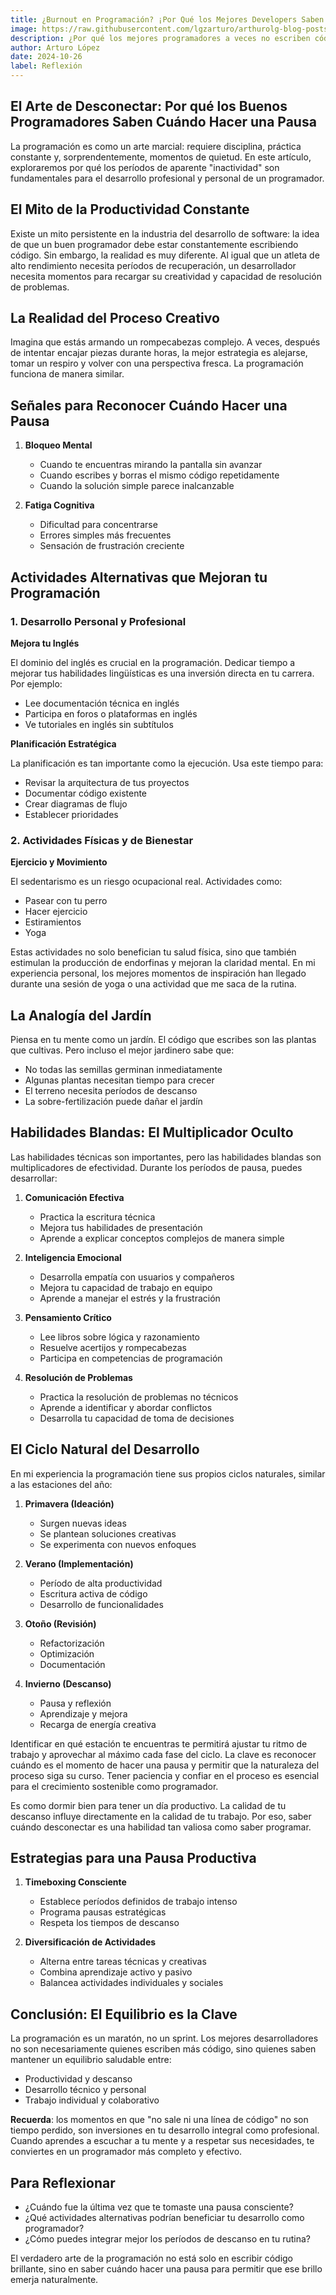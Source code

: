 ```yaml
---
title: ¿Burnout en Programación? ¡Por Qué los Mejores Developers Saben Cuándo No Programar!
image: https://raw.githubusercontent.com/lgzarturo/arthurolg-blog-posts/refs/heads/main/articles/images/no-programar-para-programar-mejor.webp
description: ¿Por qué los mejores programadores a veces no escriben código?. Aprende a reconocer cuándo hacer una pausa mejorará tu productividad y calidad de código. ¡Tu mente te lo agradecerá!
author: Arturo López
date: 2024-10-26
label: Reflexión
---
```


## El Arte de Desconectar: Por qué los Buenos Programadores Saben Cuándo Hacer una Pausa

La programación es como un arte marcial: requiere disciplina, práctica constante y, sorprendentemente, momentos de quietud. En este artículo, exploraremos por qué los períodos de aparente "inactividad" son fundamentales para el desarrollo profesional y personal de un programador.

## El Mito de la Productividad Constante

Existe un mito persistente en la industria del desarrollo de software: la idea de que un buen programador debe estar constantemente escribiendo código. Sin embargo, la realidad es muy diferente. Al igual que un atleta de alto rendimiento necesita períodos de recuperación, un desarrollador necesita momentos para recargar su creatividad y capacidad de resolución de problemas.

## La Realidad del Proceso Creativo

Imagina que estás armando un rompecabezas complejo. A veces, después de intentar encajar piezas durante horas, la mejor estrategia es alejarse, tomar un respiro y volver con una perspectiva fresca. La programación funciona de manera similar.

## Señales para Reconocer Cuándo Hacer una Pausa

1. **Bloqueo Mental**
   - Cuando te encuentras mirando la pantalla sin avanzar
   - Cuando escribes y borras el mismo código repetidamente
   - Cuando la solución simple parece inalcanzable

2. **Fatiga Cognitiva**
   - Dificultad para concentrarse
   - Errores simples más frecuentes
   - Sensación de frustración creciente

## Actividades Alternativas que Mejoran tu Programación

### 1. Desarrollo Personal y Profesional

**Mejora tu Inglés**

El dominio del inglés es crucial en la programación. Dedicar tiempo a mejorar tus habilidades lingüísticas es una inversión directa en tu carrera. Por ejemplo:

- Lee documentación técnica en inglés
- Participa en foros o plataformas en inglés
- Ve tutoriales en inglés sin subtítulos

**Planificación Estratégica**

La planificación es tan importante como la ejecución. Usa este tiempo para:

- Revisar la arquitectura de tus proyectos
- Documentar código existente
- Crear diagramas de flujo
- Establecer prioridades

### 2. Actividades Físicas y de Bienestar

**Ejercicio y Movimiento**

El sedentarismo es un riesgo ocupacional real. Actividades como:

- Pasear con tu perro
- Hacer ejercicio
- Estiramientos
- Yoga

Estas actividades no solo benefician tu salud física, sino que también estimulan la producción de endorfinas y mejoran la claridad mental. En mi experiencia personal, los mejores momentos de inspiración han llegado durante una sesión de yoga o una actividad que me saca de la rutina.

## La Analogía del Jardín

Piensa en tu mente como un jardín. El código que escribes son las plantas que cultivas. Pero incluso el mejor jardinero sabe que:

- No todas las semillas germinan inmediatamente
- Algunas plantas necesitan tiempo para crecer
- El terreno necesita períodos de descanso
- La sobre-fertilización puede dañar el jardín

## Habilidades Blandas: El Multiplicador Oculto

Las habilidades técnicas son importantes, pero las habilidades blandas son multiplicadores de efectividad. Durante los períodos de pausa, puedes desarrollar:

1. **Comunicación Efectiva**
   - Practica la escritura técnica
   - Mejora tus habilidades de presentación
   - Aprende a explicar conceptos complejos de manera simple

2. **Inteligencia Emocional**
   - Desarrolla empatía con usuarios y compañeros
   - Mejora tu capacidad de trabajo en equipo
   - Aprende a manejar el estrés y la frustración

3. **Pensamiento Crítico**
   - Lee libros sobre lógica y razonamiento
   - Resuelve acertijos y rompecabezas
   - Participa en competencias de programación

4. **Resolución de Problemas**
   - Practica la resolución de problemas no técnicos
   - Aprende a identificar y abordar conflictos
   - Desarrolla tu capacidad de toma de decisiones

## El Ciclo Natural del Desarrollo

En mi experiencia la programación tiene sus propios ciclos naturales, similar a las estaciones del año:

1. **Primavera (Ideación)**
   - Surgen nuevas ideas
   - Se plantean soluciones creativas
   - Se experimenta con nuevos enfoques

2. **Verano (Implementación)**
   - Período de alta productividad
   - Escritura activa de código
   - Desarrollo de funcionalidades

3. **Otoño (Revisión)**
   - Refactorización
   - Optimización
   - Documentación

4. **Invierno (Descanso)**
   - Pausa y reflexión
   - Aprendizaje y mejora
   - Recarga de energía creativa

Identificar en qué estación te encuentras te permitirá ajustar tu ritmo de trabajo y aprovechar al máximo cada fase del ciclo. La clave es reconocer cuándo es el momento de hacer una pausa y permitir que la naturaleza del proceso siga su curso. Tener paciencia y confiar en el proceso es esencial para el crecimiento sostenible como programador.

Es como dormir bien para tener un día productivo. La calidad de tu descanso influye directamente en la calidad de tu trabajo. Por eso, saber cuándo desconectar es una habilidad tan valiosa como saber programar.

## Estrategias para una Pausa Productiva

1. **Timeboxing Consciente**
   - Establece períodos definidos de trabajo intenso
   - Programa pausas estratégicas
   - Respeta los tiempos de descanso

2. **Diversificación de Actividades**
   - Alterna entre tareas técnicas y creativas
   - Combina aprendizaje activo y pasivo
   - Balancea actividades individuales y sociales

## Conclusión: El Equilibrio es la Clave

La programación es un maratón, no un sprint. Los mejores desarrolladores no son necesariamente quienes escriben más código, sino quienes saben mantener un equilibrio saludable entre:

- Productividad y descanso
- Desarrollo técnico y personal
- Trabajo individual y colaborativo

**Recuerda**: los momentos en que "no sale ni una línea de código" no son tiempo perdido, son inversiones en tu desarrollo integral como profesional. Cuando aprendes a escuchar a tu mente y a respetar sus necesidades, te conviertes en un programador más completo y efectivo.

## Para Reflexionar

- ¿Cuándo fue la última vez que te tomaste una pausa consciente?
- ¿Qué actividades alternativas podrían beneficiar tu desarrollo como programador?
- ¿Cómo puedes integrar mejor los períodos de descanso en tu rutina?

El verdadero arte de la programación no está solo en escribir código brillante, sino en saber cuándo hacer una pausa para permitir que ese brillo emerja naturalmente.
